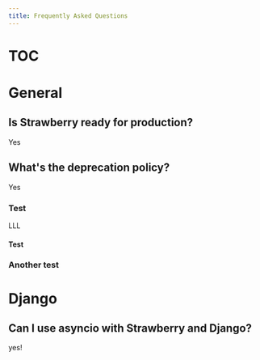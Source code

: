 ```yaml
---
title: Frequently Asked Questions
---
```


# TOC

# General

## Is Strawberry ready for production?

Yes

## What's the deprecation policy?

Yes

### Test

LLL

#### Test

### Another test

# Django

## Can I use asyncio with Strawberry and Django?

yes!
